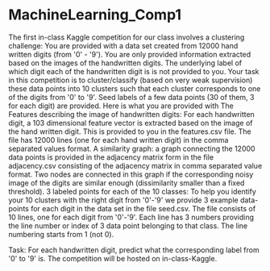 # MachineLearning_Comp1

The first in-class Kaggle competition for our class involves a clustering challenge:
You are provided with a data set created from 12000 hand written digits (from '0' - '9'). You are only provided information extracted based on the images of the handwritten digits. The underlying label of which digit each of the handwritten digit is is not provided to you. Your task in this competition is to cluster/classify (based on very weak supervision) these data points into 10 clusters such that each cluster corresponds to one of the digits from '0' to '9'. Seed labels of a few data points (30 of them, 3 for each digit) are provided. 
Here is what you are provided with
The Features describing the image of handwritten digits: For each handwritten digit, a 103 dimensional feature vector is extracted based on the image of the hand written digit. This is provided to you in the features.csv file. The file has 12000 lines (one for each hand written digit) in the comma separated values format. 
A similarity graph: a graph connecting the 12000 data points is provided in the adjacency matrix form in the file adjacency.csv consisting of the adjacency matrix in comma separated value format. Two nodes are connected in this graph if the corresponding noisy image of the digits are similar enough (dissimilarity smaller than a fixed threshold).
3 labeled points for each of the 10 classes: To help you identify your 10 clusters with the right digit from '0'-'9' we provide 3 example data-points for each digit in the data set in the file seed.csv. The file consists of 10 lines, one for each digit from '0'-'9'. Each line has 3 numbers providing the line number or index of 3 data point belonging to that class. The line numbering starts from 1 (not 0).

Task: For each handwritten digit, predict what the corresponding label from '0' to '9' is. The competition will be hosted on in-class-Kaggle.
